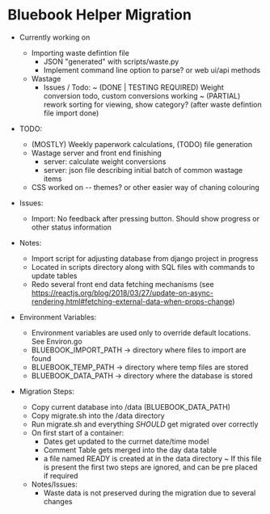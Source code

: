 
# Bluebook Helper Migration

- Currently working on
	* Importing waste defintion file
		- JSON "generated" with scripts/waste.py
		- Implement command line option to parse? or web ui/api methods
	* Wastage
		- Issues / Todo:
			~ (DONE | TESTING REQUIRED) Weight conversion todo, custom conversions working
			~ (PARTIAL) rework sorting for viewing, show category? (after waste defintion file import done)	 

- TODO:
	* (MOSTLY) Weekly paperwork calculations, (TODO) file generation
	* Wastage server and front end finishing
		- server: calculate weight conversions
		- server: json file describing initial batch of common wastage items
	* CSS worked on -- themes? or other easier way of chaning colouring

- Issues:
	* Import: No feedback after pressing button. Should show progress or other status information

- Notes:
	* Import script for adjusting database from django project in progress
	* Located in scripts directory along with SQL files with commands to update tables
	* Redo several front end data fetching mechanisms (see https://reactjs.org/blog/2018/03/27/update-on-async-rendering.html#fetching-external-data-when-props-change)

- Environment Variables:
	* Environment variables are used only to override default locations. See Environ.go
	* BLUEBOOK\_IMPORT\_PATH	-> directory where files to import are found
	* BLUEBOOK\_TEMP\_PATH -> directory where temp files are stored 
	* BLUEBOOK\_DATA\_PATH -> directory where the database is stored


- Migration Steps:
	* Copy current database into /data (BLUEBOOK\_DATA\_PATH)
	* Copy migrate.sh into the /data directory
	* Run migrate.sh and everything *SHOULD* get migrated over correctly
	* On first start of a container:
		- Dates get updated to the currnet date/time model
		- Comment Table gets merged into the day data table
		- a file named READY is created at in the data directory
			~ If this file is present the first two steps are ignored, and can be pre placed if required
	* Notes/Issues:
		- Waste data is not preserved during the migration due to several changes
